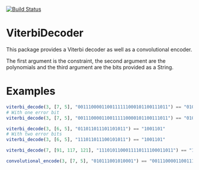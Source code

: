 [![Build Status](https://travis-ci.org/JuliaGNSS/ViterbiDecoder.jl.svg?branch=main)](https://travis-ci.org/JuliaGNSS/ViterbiDecoder.jl)

# ViterbiDecoder

This package provides a Viterbi decoder as well as a convolutional encoder.

The first argument is the constraint, the second argument are the polynomials and the third
argument are the bits provided as a String.

# Examples

```julia
viterbi_decode(3, [7, 5], "0011100001100111111000101100111011") == "010111001010001"
# With one error bit
viterbi_decode(3, [7, 5], "0011100001100111110000101100111011") == "010111001010001"

viterbi_decode(3, [6, 5], "011011011101101011") == "1001101"
# With two error bits
viterbi_decode(3, [6, 5], "111011011100101011") == "1001101"

viterbi_decode(7, [91, 117, 121], "1110101100011110111100011011") == "10110111"

convolutional_encode(3, [7, 5], "010111001010001") == "0011100001100111111000101100111011"
```